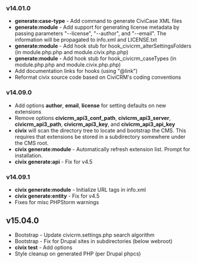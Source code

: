 ### v14.01.0

 * **generate:case-type** - Add command to generate CiviCase XML files
 * **generate:module** - Add support for generating license metadata by passing parameters "--license", "--author", and "--email".
   The information will be propagated to info.xml and LICENSE.txt
 * **generate:module** - Add hook stub for hook_civicrm_alterSettingsFolders (in module.php.php and module.civix.php.php)
 * **generate:module** - Add hook stub for hook_civicrm_caseTypes (in module.php.php and module.civix.php.php)
 * Add documentation links for hooks (using "@link")
 * Reformat civix source code based on CiviCRM's coding conventions

### v14.09.0

 * Add options **author**, **email**, **license** for setting defaults on new extensions
 * Remove options **civicrm_api3_conf_path**, **civicrm_api3_server**, **civicrm_api3_path**, **civicrm_api3_key**, and **civicrm_api3_api_key**
 * **civix** will scan the directory tree to locate and bootstrap the CMS. This requires that extensions be stored in a subdirectory somewhere under the CMS root.
 * **civix generate:module** - Automatically refresh extension list. Prompt for installation.
 * **civix generate:api** - Fix for v4.5

### v14.09.1

 * **civix generate:module** - Initialize URL tags in info.xml
 * **civix generate:entity** - Fix for v4.5
 * Fixes for misc PHPStorm warnings

## v15.04.0

 * Bootstrap - Update civicrm.settings.php search algorithm
 * Bootstrap - Fix for Drupal sites in subdirectories (below webroot)
 * **civix test** - Add options
 * Style cleanup on generated PHP (per Drupal phpcs)
